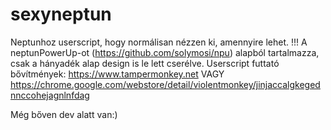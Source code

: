 # sexyneptun
Neptunhoz userscript, hogy normálisan nézzen ki, amennyire lehet.
!!! A neptunPowerUp-ot (https://github.com/solymosi/npu) alapból tartalmazza, csak a hányadék alap design is le lett cserélve.
Userscript futtató bővítmények: https://www.tampermonkey.net   VAGY   https://chrome.google.com/webstore/detail/violentmonkey/jinjaccalgkegednnccohejagnlnfdag

Még bőven dev alatt van:)
